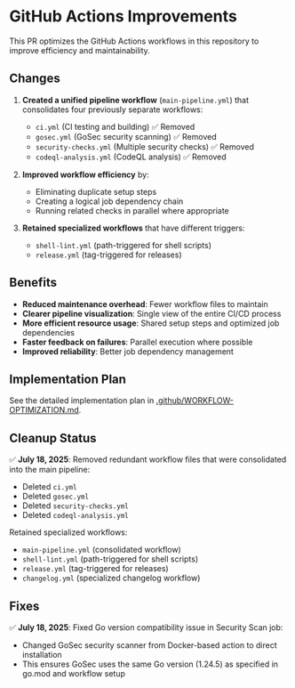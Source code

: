 # GitHub Actions Improvements

This PR optimizes the GitHub Actions workflows in this repository to improve efficiency and maintainability.

## Changes

1. **Created a unified pipeline workflow** (`main-pipeline.yml`) that consolidates four previously separate workflows:
   - `ci.yml` (CI testing and building) ✅ Removed
   - `gosec.yml` (GoSec security scanning) ✅ Removed
   - `security-checks.yml` (Multiple security checks) ✅ Removed
   - `codeql-analysis.yml` (CodeQL analysis) ✅ Removed

2. **Improved workflow efficiency** by:
   - Eliminating duplicate setup steps
   - Creating a logical job dependency chain
   - Running related checks in parallel where appropriate

3. **Retained specialized workflows** that have different triggers:
   - `shell-lint.yml` (path-triggered for shell scripts)
   - `release.yml` (tag-triggered for releases)

## Benefits

- **Reduced maintenance overhead**: Fewer workflow files to maintain
- **Clearer pipeline visualization**: Single view of the entire CI/CD process
- **More efficient resource usage**: Shared setup steps and optimized job dependencies
- **Faster feedback on failures**: Parallel execution where possible
- **Improved reliability**: Better job dependency management

## Implementation Plan

See the detailed implementation plan in [.github/WORKFLOW-OPTIMIZATION.md](/.github/WORKFLOW-OPTIMIZATION.md).

## Cleanup Status

✅ **July 18, 2025**: Removed redundant workflow files that were consolidated into the main pipeline:

- Deleted `ci.yml`
- Deleted `gosec.yml`
- Deleted `security-checks.yml`
- Deleted `codeql-analysis.yml`

Retained specialized workflows:

- `main-pipeline.yml` (consolidated workflow)
- `shell-lint.yml` (path-triggered for shell scripts)
- `release.yml` (tag-triggered for releases)
- `changelog.yml` (specialized changelog workflow)

## Fixes

✅ **July 18, 2025**: Fixed Go version compatibility issue in Security Scan job:

- Changed GoSec security scanner from Docker-based action to direct installation
- This ensures GoSec uses the same Go version (1.24.5) as specified in go.mod and workflow setup
